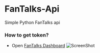 # FanTalks-Api
Simple Python FanTalks api
### How to get token?
- Open [FanTalks Dashboard](https://fantalks.io/dashboard)
![ScreenShot](https://github.com/KitenokGene/FanTalks-Api/blob/main/Screenshots/f12_pressed.png?raw=true)
